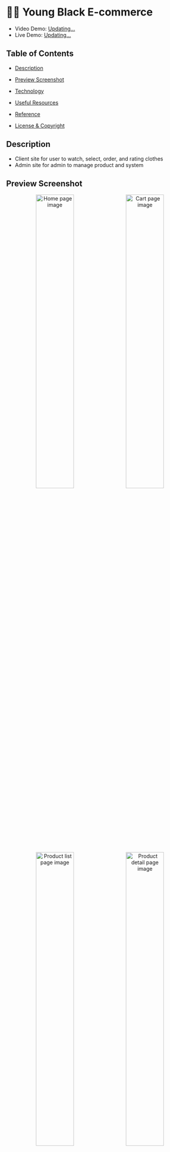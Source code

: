 # :face_with_spiral_eyes: Young Black E-commerce

- Video Demo: [Updating...]()
- Live Demo: [Updating...]()

## Table of Contents

- [Description](#description)

- [Preview Screenshot](#preview-screenshot)

- [Technology](#technology)

- [Useful Resources](#useful-resources)

- [Reference](#reference)

- [License & Copyright](#license--copyright)

## Description
- Client site for user to watch, select, order, and rating clothes
- Admin site for admin to manage product and system

## Preview Screenshot
<div  align="center">

<img  src="https://github.com/khoahd7621/young-black-ecommerce/blob/main/images/home.png"  alt="Home page image" title="Home page"  width="45%"/> &nbsp;&nbsp; <img  src="https://github.com/khoahd7621/young-black-ecommerce/blob/main/images/cart.png"  alt="Cart page image" title="Cart page"  width="45%"/>

<img  src="https://github.com/khoahd7621/young-black-ecommerce/blob/main/images/list_products.png"  alt="Product list page image" title="Product list page"  width="45%"/> &nbsp;&nbsp; <img  src="https://github.com/khoahd7621/young-black-ecommerce/blob/main/images/product_detail.png"  alt="Product detail page image" title="Product detail page"  width="45%"/>

</div>

## Technology
**1. Frontend**
- ReactJS, Redux Toolkit, SCSS, ...

**2. Backend**
- Spring Web, Spring Security, Spring Data JPA

**3. Database**
- Postgres SQL
- Firebase Storage

**4. Tool**
- IntelliJ
- Java JDK 11
- Visual Studio Code
- PGAdmin4, DBeaver
- Postman

## Useful Resources
#| Name | Description
-| - | -
1| [Back-end](https://github.com/khoahd7621/young-black-ecommerce/tree/main/backend) | Main backend source code
2| [Front-end](https://github.com/khoahd7621/young-black-ecommerce/tree/main/frontend) | Main frontend source code
3| [Database](https://github.com/khoahd7621/young-black-ecommerce/tree/main/database) | ERD diagram, script

## Reference
- [Design by Young Green](https://ygshop.vn)
- [Spring.io](https://spring.io)
- [Baeldung](https://www.baeldung.com)
- [Testing controller layer](https://spring.io/guides/gs/testing-web/)
- [Googler JSON style guide](https://google.github.io/styleguide/jsoncstyleguide.xml)
- [File upload and download with Spring boot and firebase](https://medium.com/teamarimac/file-upload-and-download-with-spring-boot-firebase-af068bc62614)

## License & Copyright

&copy; 2022 Khoa Dang Hoang khoahd7621 Licensed under the [GPL-3.0 LICENSE](https://github.com/khoahd7621/young-black-ecommerce/blob/main/LICENSE).

> :love_you_gesture: Feel free to use my repository and star it if you find something interesting :love_you_gesture:
